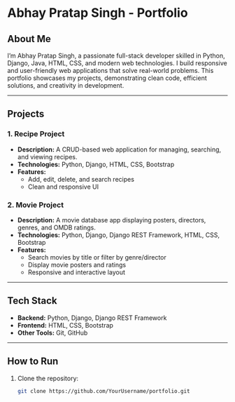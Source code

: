 # Abhay Pratap Singh - Portfolio

## About Me
I’m Abhay Pratap Singh, a passionate full-stack developer skilled in Python, Django, Java, HTML, CSS, and modern web technologies. I build responsive and user-friendly web applications that solve real-world problems. This portfolio showcases my projects, demonstrating clean code, efficient solutions, and creativity in development.

---

## Projects

### 1. Recipe Project
- **Description:** A CRUD-based web application for managing, searching, and viewing recipes.
- **Technologies:** Python, Django, HTML, CSS, Bootstrap
- **Features:**
  - Add, edit, delete, and search recipes
  - Clean and responsive UI

### 2. Movie Project
- **Description:** A movie database app displaying posters, directors, genres, and OMDB ratings.
- **Technologies:** Python, Django, Django REST Framework, HTML, CSS, Bootstrap
- **Features:**
  - Search movies by title or filter by genre/director
  - Display movie posters and ratings
  - Responsive and interactive layout

---

## Tech Stack
- **Backend:** Python, Django, Django REST Framework
- **Frontend:** HTML, CSS, Bootstrap
- **Other Tools:** Git, GitHub

---

## How to Run
1. Clone the repository:
   ```bash
   git clone https://github.com/YourUsername/portfolio.git
